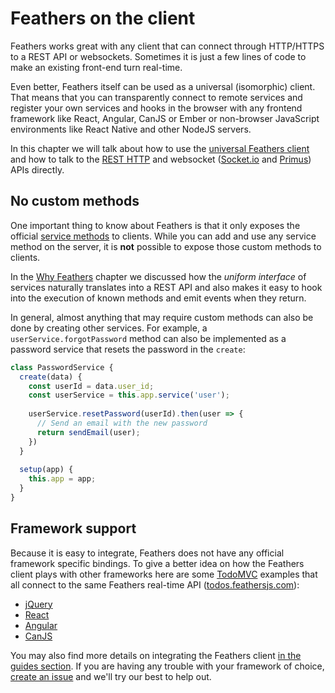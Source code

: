 # Feathers on the client

Feathers works great with any client that can connect through HTTP/HTTPS to a REST API or websockets. Sometimes it is just a few lines of code to make an existing front-end turn real-time. 

Even better, Feathers itself can be used as a universal (isomorphic) client. That means that you can transparently connect to remote services and register your own services and hooks in the browser with any frontend framework like React, Angular, CanJS or Ember or non-browser JavaScript environments like React Native and other NodeJS servers.

In this chapter we will talk about how to use the [universal Feathers client](feathers.md) and how to talk to the [REST HTTP](rest.md) and websocket ([Socket.io](socket-io.md) and [Primus](primus.md)) APIs directly.

## No custom methods

One important thing to know about Feathers is that it only exposes the official [service methods](../services/readme.md) to clients. While you can add and use any service method on the server, it is __not__ possible to expose those custom methods to clients.

In the [Why Feathers](../why/readme.md) chapter we discussed how the _uniform interface_ of services naturally translates into a REST API and also makes it easy to hook into the execution of known methods and emit events when they return.

In general, almost anything that may require custom methods can also be done by creating other services. For example, a `userService.forgotPassword` method can also be implemented as a password service that resets the password in the `create`:

```js
class PasswordService {
  create(data) {
    const userId = data.user_id;
    const userService = this.app.service('user');
    
    userService.resetPassword(userId).then(user => {
      // Send an email with the new password
      return sendEmail(user);
    })
  }
  
  setup(app) {
    this.app = app;
  }
}
```

## Framework support

Because it is easy to integrate, Feathers does not have any official framework specific bindings. To give a better idea on how the Feathers client plays with other frameworks here are some [TodoMVC](http://todomvc.com/) examples that all connect to the same Feathers real-time API ([todos.feathersjs.com](http://todos.feathersjs.com)):

- [jQuery](http://feathersjs.github.io/todomvc/feathers/jquery/)
- [React](http://feathersjs.github.io/todomvc/feathers/react/)
- [Angular](http://feathersjs.github.io/todomvc/feathers/angularjs/)
- [CanJS](http://feathersjs.github.io/todomvc/feathers/canjs/)

You may also find more details on integrating the Feathers client [in the guides section](../guides/readme.md). If you are having any trouble with your framework of choice, [create an issue](https://github.com/feathersjs/feathers/issues/new) and we'll try our best to help out.
